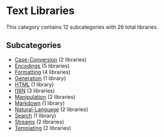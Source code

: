 # Text Libraries

This category contains 12 subcategories with 26 total libraries.

## Subcategories

- [Case-Conversion](Case-Conversion.md) (2 libraries)
- [Encodings](Encodings.md) (5 libraries)
- [Formatting](Formatting.md) (4 libraries)
- [Generation](Generation.md) (1 library)
- [HTML](HTML.md) (1 library)
- [I18N](I18N.md) (3 libraries)
- [Manipulation](Manipulation.md) (2 libraries)
- [Markdown](Markdown.md) (1 library)
- [Natural-Language](Natural-Language.md) (2 libraries)
- [Search](Search.md) (1 library)
- [Streams](Streams.md) (2 libraries)
- [Templating](Templating.md) (2 libraries)
